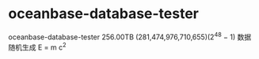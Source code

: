 # oceanbase-database-tester
 oceanbase-database-tester
256.00TB (281,474,976,710,655)(2<sup>48</sup> − 1) 数据随机生成
E = m c<sup>2</sup> 
